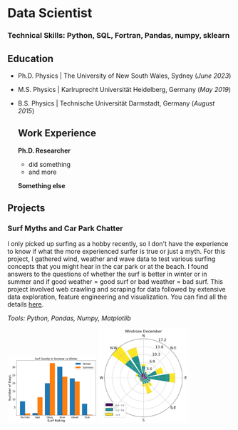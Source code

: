 # Data Scientist

### Technical Skills: Python, SQL, Fortran, Pandas, numpy, sklearn

## Education
- Ph.D. Physics | The University of New South Wales, Sydney (_June 2023_)
- M.S. Physics | Karlruprecht Universität Heidelberg, Germany (_May 2019_)
- B.S. Physics | Technische Universität Darmstadt, Germany (_August 2015_)

  ## Work Experience
  **Ph.D. Researcher**
  - did something
  - and more

   **Something else**

## Projects

### **Surf Myths and Car Park Chatter**
I only picked up surfing as a hobby recently, so I don't have the experience to know if what the more experienced surfer is true or just a myth. For this project, I gathered wind, weather and wave data to test various surfing concepts that you might hear in the car park or at the beach. I found answers to the questions of whether the surf is better in winter or in summer and if good weather = good surf or bad weather = bad surf. This project involved web crawling and scraping for data followed by extensive data exploration, feature engineering and visualization. You can find all the details [here](http://squarespace.com/"Title").

*Tools: Python, Pandas, Numpy, Matplotlib* 

<img src="./files/img/Summer_vs_Winter.png" width="200"/> <img src="./files/img/Windrose.png" width="200" />



